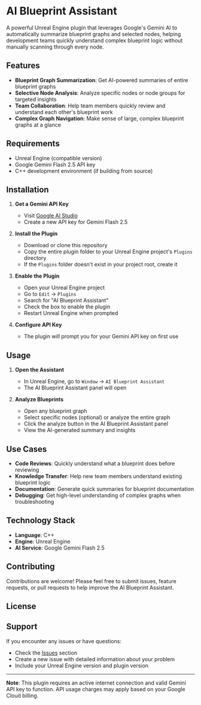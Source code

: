 # AI Blueprint Assistant

A powerful Unreal Engine plugin that leverages Google's Gemini AI to automatically summarize blueprint graphs and selected nodes, helping development teams quickly understand complex blueprint logic without manually scanning through every node.

## Features

- **Blueprint Graph Summarization**: Get AI-powered summaries of entire blueprint graphs
- **Selective Node Analysis**: Analyze specific nodes or node groups for targeted insights
- **Team Collaboration**: Help team members quickly review and understand each other's blueprint work
- **Complex Graph Navigation**: Make sense of large, complex blueprint graphs at a glance

## Requirements

- Unreal Engine (compatible version)
- Google Gemini Flash 2.5 API key
- C++ development environment (if building from source)

## Installation

1. **Get a Gemini API Key**
   - Visit [Google AI Studio](https://aistudio.google.com/)
   - Create a new API key for Gemini Flash 2.5

2. **Install the Plugin**
   - Download or clone this repository
   - Copy the entire plugin folder to your Unreal Engine project's `Plugins` directory
   - If the `Plugins` folder doesn't exist in your project root, create it

3. **Enable the Plugin**
   - Open your Unreal Engine project
   - Go to `Edit` → `Plugins`
   - Search for "AI Blueprint Assistant"
   - Check the box to enable the plugin
   - Restart Unreal Engine when prompted

4. **Configure API Key**
   - The plugin will prompt you for your Gemini API key on first use

## Usage

1. **Open the Assistant**
   - In Unreal Engine, go to `Window` → `AI Blueprint Assistant`
   - The AI Blueprint Assistant panel will open

2. **Analyze Blueprints**
   - Open any blueprint graph
   - Select specific nodes (optional) or analyze the entire graph
   - Click the analyze button in the AI Blueprint Assistant panel
   - View the AI-generated summary and insights

## Use Cases

- **Code Reviews**: Quickly understand what a blueprint does before reviewing
- **Knowledge Transfer**: Help new team members understand existing blueprint logic
- **Documentation**: Generate quick summaries for blueprint documentation
- **Debugging**: Get high-level understanding of complex graphs when troubleshooting

## Technology Stack

- **Language**: C++
- **Engine**: Unreal Engine
- **AI Service**: Google Gemini Flash 2.5

## Contributing

Contributions are welcome! Please feel free to submit issues, feature requests, or pull requests to help improve the AI Blueprint Assistant.

## License


## Support

If you encounter any issues or have questions:
- Check the [Issues](../../issues) section
- Create a new issue with detailed information about your problem
- Include your Unreal Engine version and plugin version

---

**Note**: This plugin requires an active internet connection and valid Gemini API key to function. API usage charges may apply based on your Google Cloud billing.
